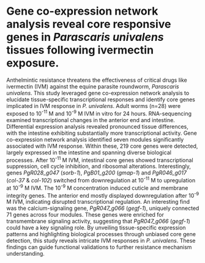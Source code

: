 # Gene co-expression network analysis reveal core responsive genes in _Parascaris univalens_ tissues following ivermectin exposure.
Anthelmintic resistance threatens the effectiveness of critical drugs like ivermectin (IVM) against the equine parasite roundworm, _Parascaris univalens_. This study leveraged gene co-expression network analysis to elucidate tissue-specific transcriptional responses and identify core genes implicated in IVM response in _P. univalens_. Adult worms (n=28) were exposed to 10<sup>-11</sup> M and 10<sup>-9</sup> M IVM in vitro for 24 hours. RNA-sequencing examined transcriptional changes in the anterior end and intestine. Differential expression analysis revealed pronounced tissue differences, with the intestine exhibiting substantially more transcriptional activity. Gene co-expression network analysis identified seven modules significantly associated with IVM response. Within these, 219 core genes were detected, largely expressed in the intestine and spanning diverse biological processes. After 10<sup>-11</sup> M IVM, intestinal core genes showed transcriptional suppression, cell cycle inhibition, and ribosomal alterations. Interestingly, genes _PgR028_g047_ (_sorb-1_), _PgB01_g200_ (_gmap-1_) and _PgR046_g017_ (_col-37_ & _col-102_) switched from downregulation at 10<sup>-11</sup> M to upregulation at 10<sup>-9</sup> M IVM. The 10<sup>-9</sup> M concentration induced cuticle and membrane integrity genes. The anterior end mostly displayed downregulation after 10<sup>-9</sup> M IVM, indicating disrupted transcriptional regulation. An interesting find was the calcium-signaling gene, _PgR047_g066_ (_gegf-1_), uniquely connected 71 genes across four modules. These genes were enriched for transmembrane signaling activity, suggesting that _PgR047_g066_ (_gegf-1_) could have a key signaling role. By unveiling tissue-specific expression patterns and highlighting biological processes through unbiased core gene detection, this study reveals intricate IVM responses in _P. univalens_. These findings can guide functional validations to further resistance mechanism understanding.
